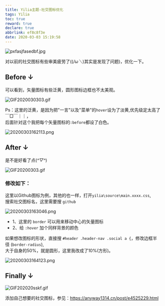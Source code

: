 ```yaml
---
title: Yilia主题-社交图标优化
tags: Yilia
toc: true
reward: true
declare: true
abbrlink: ef8c8f3e
date: 2020-03-03 15:19:58
---
```


![pxfasjfasedbf.jpg](https://cdn.anyway1314.cn/imagepxfasjfasedbf.jpg-title)

对以前的社交图标有些审美疲劳了((*/ω＼*)其实是发现了问题)，优化一下。

<!-- more -->

## Before ↓ 
可以看到，矢量图标有些泛黄，圆形图标边框也不太美观。  

![GIF2020030303.gif](https://cdn.anyway1314.cn/imageGIF2020030303.gif)

Ps：这里的泛黄，是因为把"一言"以及"菜单"的`hover`设为了淡黄,优先级定太高了 ￣□￣｜｜，  
后面针对这个我把每个矢量图标的`:before`都设了白色。

![20200303162113.png](https://cdn.anyway1314.cn/image20200303162113.png)

## After ↓
是不是好看了点(*^▽^*)

![GIF20200303.gif](https://cdn.anyway1314.cn/imageGIF20200303.gif)

### 修改如下：
这里以Github图标为例，其他的也一样，打开`yilia\source\main.xxxx.css`,  
搜索社交图标名，这里需要搜 `github`

![20200303163046.png](https://cdn.anyway1314.cn/image20200303163046.png)

- 1、这里的 `border` 可以用来移动中心的矢量图标
- 2、给 `:hover` 加个同样背景的颜色

如果想改图标的形状，直接搜 `#header .header-nav .social a {`，修改边框半径 (`border-radius`),  
大于自身的50%，就是圆形，这里我改成了10%(方形)。

![20200303164123.png](https://cdn.anyway1314.cn/image20200303164123.png)

## Finally ↓

![GIF202020sskf.gif](https://cdn.anyway1314.cn/imageGIF202020sskf.gif)

添加自己想要的社交图标，参见：<https://anyway1314.cn/post/e4525229.html>